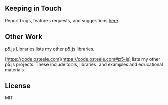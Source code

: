 <!-- markdownlint-disable MD041 -->

## Keeping in Touch

Report bugs, features requests, and suggestions
[here](https://github.com/osteele/p5.libs/issues).

## Other Work

[p5.js Libraries](https://osteele.github.io/p5.libs/) lists my other p5.js libraries.

[https://code.osteele.com](https://code.osteele.com#p5-js) lists my other p5.js
projects. These include tools, libraries, and examples and educational
materials.

## License

MIT
